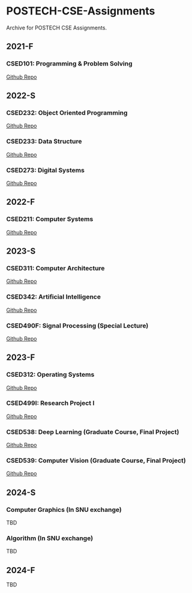 # POSTECH-CSE-Assignments
Archive for POSTECH CSE Assignments.

## 2021-F 
### CSED101: Programming & Problem Solving 
[Github Repo](https://github.com/choidaedae/POSTECH-CSED101)

## 2022-S
### CSED232: Object Oriented Programming 
[Github Repo](https://github.com/choidaedae/POSTECH-CSED232)

### CSED233: Data Structure 
[Github Repo](https://github.com/choidaedae/POSTECH-CSED233)

### CSED273: Digital Systems 
[Github Repo](https://github.com/choidaedae/POSTECH-CSED273)

## 2022-F 
### CSED211: Computer Systems 
[Github Repo](https://github.com/choidaedae/POSTECH-CSED211)

## 2023-S
### CSED311: Computer Architecture 
[Github Repo](https://github.com/choidaedae/POSTECH-CSED311)

### CSED342: Artificial Intelligence 
[Github Repo](https://github.com/choidaedae/POSTECH-CSED342)

### CSED490F: Signal Processing (Special Lecture)
[Github Repo](https://github.com/choidaedae/POSTECH-CSED490F)

## 2023-F
### CSED312: Operating Systems 
[Github Repo](https://github.com/choidaedae/POSTECH-CSED312) 

### CSED499I: Research Project I 
[Github Repo](https://github.com/choidaedae/POSTECH-CSED499I)

### CSED538: Deep Learning (Graduate Course, Final Project)
[Github Repo](https://github.com/choidaedae/POSTECH-CSED538)

### CSED539: Computer Vision (Graduate Course, Final Project)
[Github Repo](https://github.com/choidaedae/POSTECH-CSED539)

## 2024-S 
### Computer Graphics (In SNU exchange)
TBD
### Algorithm (In SNU exchange)
TBD

## 2024-F 
TBD 
